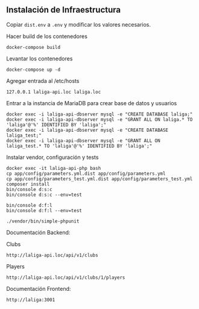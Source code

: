 ## Instalación de Infraestructura

Copiar `dist.env` a `.env` y modificar los valores necesarios.

Hacer build de los contenedores
```
docker-compose build
```

Levantar los contenedores
```
docker-compose up -d
```

Agregar entrada al /etc/hosts
```
127.0.0.1 laliga-api.loc laliga.loc
```

Entrar a la instancia de MariaDB para crear base de datos y usuarios
```
docker exec -i laliga-api-dbserver mysql -e "CREATE DATABASE laliga;"
docker exec -i laliga-api-dbserver mysql -e "GRANT ALL ON laliga.* TO 'laliga'@'%' IDENTIFIED BY 'laliga';"
docker exec -i laliga-api-dbserver mysql -e "CREATE DATABASE laliga_test;"
docker exec -i laliga-api-dbserver mysql -e "GRANT ALL ON laliga_test.* TO 'laliga'@'%' IDENTIFIED BY 'laliga';"
```

Instalar vendor, configuración y tests
```
docker exec -it laliga-api-php bash
cp app/config/parameters.yml.dist app/config/parameters.yml
cp app/config/parameters_test.yml.dist app/config/parameters_test.yml
composer install
bin/console d:s:c
bin/console d:s:c --env=test

bin/console d:f:l
bin/console d:f:l --env=test

./vendor/bin/simple-phpunit
```

Documentación Backend:
 
Clubs
```
http://laliga-api.loc/api/v1/clubs
```

Players
```
http://laliga-api.loc/api/v1/clubs/1/players
```

Documentación Frontend:

```
http://laliga:3001
```
